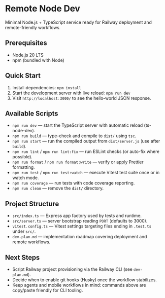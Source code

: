 # Remote Node Dev

Minimal Node.js + TypeScript service ready for Railway deployment and remote-friendly workflows.

## Prerequisites

- Node.js 20 LTS
- npm (bundled with Node)

## Quick Start

1. Install dependencies: `npm install`
2. Start the development server with live reload: `npm run dev`
3. Visit `http://localhost:3000/` to see the hello-world JSON response.

## Available Scripts

- `npm run dev` — start the TypeScript server with automatic reload (ts-node-dev).
- `npm run build` — type-check and compile to `dist/` using `tsc`.
- `npm run start` — run the compiled output from `dist/server.js` (use after `build`).
- `npm run lint` / `npm run lint:fix` — run ESLint checks (or auto-fix where possible).
- `npm run format` / `npm run format:write` — verify or apply Prettier formatting.
- `npm run test` / `npm run test:watch` — execute Vitest test suite once or in watch mode.
- `npm run coverage` — run tests with code coverage reporting.
- `npm run clean` — remove the `dist/` directory.

## Project Structure

- `src/index.ts` — Express app factory used by tests and runtime.
- `src/server.ts` — server bootstrap reading `PORT` (defaults to 3000).
- `vitest.config.ts` — Vitest settings targeting files ending in `.test.ts` under `src/`.
- `dev-plan.md` — implementation roadmap covering deployment and remote workflows.

## Next Steps

- Script Railway project provisioning via the Railway CLI (see `dev-plan.md`).
- Decide when to enable git hooks (Husky) once the workflow stabilizes.
- Keep agents and mobile workflows in mind: commands above are copy/paste friendly for CLI tooling.
